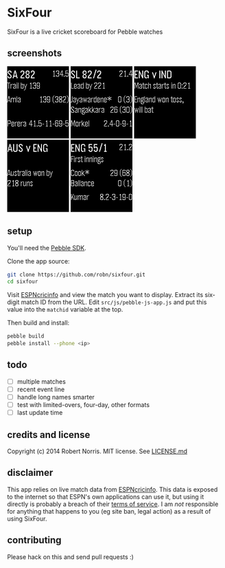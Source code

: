 # SixFour

SixFour is a live cricket scoreboard for Pebble watches

## screenshots

![](screenshots/pebble-screenshot_2014-07-26_21-15-20.png)
![](screenshots/pebble-screenshot_2014-07-27_15-53-24.png)
![](screenshots/pebble-screenshot_2014-07-27_21-22-20.png)
![](screenshots/pebble-screenshot_2014-07-27_21-23-08.png)
![](screenshots/pebble-screenshot_2014-07-27_21-32-55.png)

## setup

You'll need the [Pebble SDK](https://developer.getpebble.com/).

Clone the app source:

```bash
git clone https://github.com/robn/sixfour.git
cd sixfour
```

Visit [ESPNcricinfo](http://www.espncricinfo.com/) and view the match you want
to display. Extract its six-digit match ID from the URL. Edit
`src/js/pebble-js-app.js` and put this value into the `matchid` variable at the
top.

Then build and install:

```bash
pebble build
pebble install --phone <ip>
```

## todo

- [ ] multiple matches
- [ ] recent event line
- [ ] handle long names smarter
- [ ] test with limited-overs, four-day, other formats
- [ ] last update time

## credits and license

Copyright (c) 2014 Robert Norris. MIT license. See [LICENSE.md](LICENSE.md)

## disclaimer

This app relies on live match data from
[ESPNcricinfo](http://espncricinfo.com/). This data is exposed to the internet
so that ESPN's own applications can use it, but using it directly is probably a
breach of their [terms of
service](http://www.espncricinfo.com/ci/content/site/company/terms_use.html). I
am *not* responsible for anything that happens to you (eg site ban, legal
action) as a result of using SixFour.

## contributing

Please hack on this and send pull requests :)
